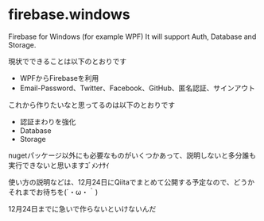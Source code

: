 # firebase.windows
Firebase for Windows (for example WPF) It will support Auth, Database and Storage.

現状でできることは以下のとおりです

* WPFからFirebaseを利用
* Email-Password、Twitter、Facebook、GitHub、匿名認証、サインアウト

これから作りたいなと思ってるのは以下のとおりです

* 認証まわりを強化
* Database
* Storage

nugetパッケージ以外にも必要なものがいくつかあって、説明しないと多分誰も実行できないと思いますｺﾞﾒﾝﾅｻｲ

使い方の説明などは、12月24日にQiitaでまとめて公開する予定なので、どうかそれまでお待ちを(´・ω・｀)

12月24日までに急いで作らないといけないんだ
